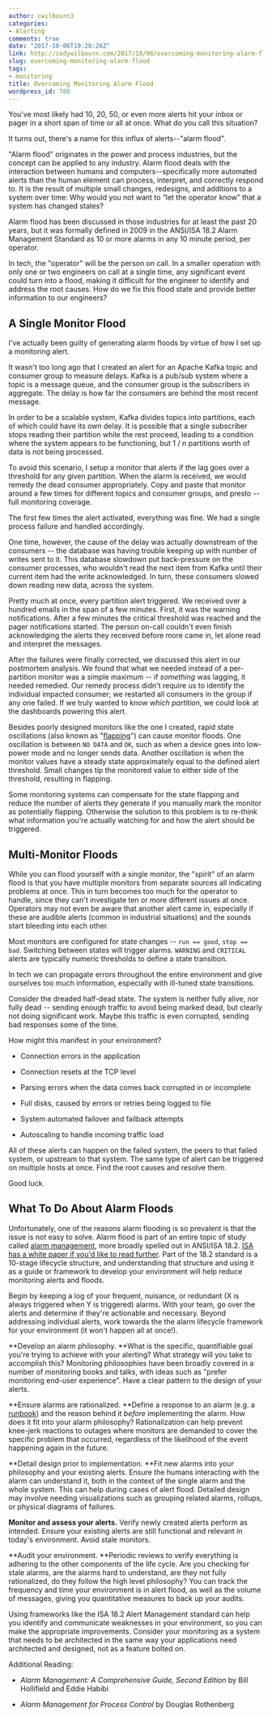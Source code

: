 ```yaml
---
author: cwilbourn3
categories:
- Alerting
comments: true
date: "2017-10-06T19:20:26Z"
link: http://codywilbourn.com/2017/10/06/overcoming-monitoring-alarm-flood/
slug: overcoming-monitoring-alarm-flood
tags:
- monitoring
title: Overcoming Monitoring Alarm Flood
wordpress_id: 788
---
```


You've most likely had 10, 20, 50, or even more alerts hit your inbox or pager in a short span of time or all at once. What do you call this situation?

It turns out, there's a name for this influx of alerts--"alarm flood".

"Alarm flood" originates in the power and process industries, but the concept can be applied to any industry. Alarm flood deals with the interaction between humans and computers--specifically more automated alerts than the human element can process, interpret, and correctly respond to. It is the result of multiple small changes, redesigns, and additions to a system over time: Why would you not want to “let the operator know” that a system has changed states?

Alarm flood has been discussed in those industries for at least the past 20 years, but it was formally defined in 2009 in the ANSI/ISA 18.2 Alarm Management Standard as 10 or more alarms in any 10 minute period, per operator.

In tech, the "operator" will be the person on call. In a smaller operation with only one or two engineers on call at a single time, any significant event could turn into a flood, making it difficult for the engineer to identify and address the root causes. How do we fix this flood state and provide better information to our engineers?

<!--more-->


## A Single Monitor Flood


I've actually been guilty of generating alarm floods by virtue of how I set up a monitoring alert.

It wasn't too long ago that I created an alert for an Apache Kafka topic and consumer group to measure delays. Kafka is a pub/sub system where a topic is a message queue, and the consumer group is the subscribers in aggregate. The delay is how far the consumers are behind the most recent message.

In order to be a scalable system, Kafka divides topics into partitions, each of which could have its own delay. It is possible that a single subscriber stops reading their partition while the rest proceed, leading to a condition where the system appears to be functioning, but 1 / n partitions worth of data is not being processed.

To avoid this scenario, I setup a monitor that alerts if the lag goes over a threshold for any given partition. When the alarm is received, we would remedy the dead consumer appropriately. Copy and paste that monitor around a few times for different topics and consumer groups, and presto -- full monitoring coverage.

The first few times the alert activated, everything was fine. We had a single process failure and handled accordingly.

One time, however, the cause of the delay was actually downstream of the consumers -- the database was having trouble keeping up with number of writes sent to it. This database slowdown put back-pressure on the consumer processes, who wouldn't read the next item from Kafka until their current item had the write acknowledged. In turn, these consumers slowed down reading new data, across the system.

Pretty much at once, every partition alert triggered. We received over a hundred emails in the span of a few minutes. First, it was the warning notifications. After a few minutes the critical threshold was reached and the pager notifications started. The person on-call couldn't even finish acknowledging the alerts they received before more came in, let alone read and interpret the messages.

After the failures were finally corrected, we discussed this alert in our postmortem analysis. We found that what we needed instead of a per-partition monitor was a simple maximum -- if _something_ was lagging, it needed remedied. Our remedy process didn't require us to identify the individual impacted consumer; we restarted all consumers in the group if any one failed. If we truly wanted to know _which partition_, we could look at the dashboards powering this alert.

Besides poorly designed monitors like the one I created, rapid state oscillations (also known as "[flapping](https://assets.nagios.com/downloads/nagioscore/docs/nagioscore/3/en/flapping.html)") can cause monitor floods. One oscillation is between `NO DATA` and `OK`, such as when a device goes into low-power mode and no longer sends data. Another oscillation is when the monitor values have a steady state approximately equal to the defined alert threshold. Small changes tip the monitored value to either side of the threshold, resulting in flapping.

Some monitoring systems can compensate for the state flapping and reduce the number of alerts they generate if you manually mark the monitor as potentially flapping. Otherwise the solution to this problem is to re-think what information you're actually watching for and how the alert should be triggered.


## Multi-Monitor Floods


While you can flood yourself with a single monitor, the "spirit" of an alarm flood is that you have multiple monitors from separate sources all indicating problems at once. This in turn becomes too much for the operator to handle, since they can't investigate ten or more different issues at once.  Operators may not even be aware that another alert came in, especially if these are audible alerts (common in industrial situations) and the sounds start bleeding into each other.

Most monitors are configured for state changes -- `run == good`, `stop == bad`. Switching between states will trigger alarms. `WARNING` and `CRITICAL` alerts are typically numeric thresholds to define a state transition.

In tech we can propagate errors throughout the entire environment and give ourselves too much information, especially with ill-tuned state transitions.

Consider the dreaded half-dead state. The system is neither fully alive, nor fully dead -- sending enough traffic to avoid being marked dead, but clearly not doing significant work. Maybe this traffic is even corrupted, sending bad responses some of the time.

How might this manifest in your environment?



	
  * Connection errors in the application

	
  * Connection resets at the TCP level

	
  * Parsing errors when the data comes back corrupted in or incomplete

	
  * Full disks, caused by errors or retries being logged to file

	
  * System automated failover and failback attempts

	
  * Autoscaling to handle incoming traffic load


All of these alerts can happen on the failed system, the peers to that failed system, or upstream to that system. The same type of alert can be triggered on multiple hosts at once. Find the root causes and resolve them.

Good luck.


## What To Do About Alarm Floods


Unfortunately, one of the reasons alarm flooding is so prevalent is that the issue is not easy to solve. Alarm flood is part of an entire topic of study called [alarm management](https://en.wikipedia.org/wiki/Alarm_management), more broadly spelled out in ANSI/ISA 18.2. [ISA has a white paper if you'd like to read further](https://www.isa.org/standards-and-publications/isa-publications/intech-magazine/white-papers/pas-understanding-and-applying-ansi-isa-18-2-alarm-management-standard/). Part of the 18.2 standard is a 10-stage lifecycle structure, and understanding that structure and using it as a guide or framework to develop your environment will help reduce monitoring alerts and floods.

Begin by keeping a log of your frequent, nuisance, or redundant (X is always triggered when Y is triggered) alarms. With your team, go over the alerts and determine if they're actionable and necessary. Beyond addressing individual alerts, work towards the the alarm lifecycle framework for your environment (it won't happen all at once!).

**Develop an alarm philosophy. **What is the specific, quantifiable goal you're trying to achieve with your alerting? What strategy will you take to accomplish this? Monitoring philosophies have been broadly covered in a number of monitoring books and talks, with ideas such as "prefer monitoring end-user experience". Have a clear pattern to the design of your alerts.

**Ensure alarms are rationalized. **Define a response to an alarm (e.g. a [runbook](https://en.wikipedia.org/wiki/Runbook)) and the reason behind it _before_ implementing the alarm. How does it fit into your alarm philosophy? Rationalization can help prevent knee-jerk reactions to outages where monitors are demanded to cover the specific problem that occurred, regardless of the likelihood of the event happening again in the future.

**Detail design prior to implementation. **Fit new alarms into your philosophy and your existing alerts. Ensure the humans interacting with the alarm can understand it, both in the context of the single alarm and the whole system. This can help during cases of alert flood. Detailed design may involve needing visualizations such as grouping related alarms, rollups, or physical diagrams of failures.

**Monitor and assess your alerts.** Verify newly created alerts perform as intended. Ensure your existing alerts are still functional and relevant in today's environment. Avoid stale monitors.

**Audit your environment. **Periodic reviews to verify everything is adhering to the other components of the life cycle. Are you checking for stale alarms, are the alarms hard to understand, are they not fully rationalized, do they follow the high level philosophy? You can track the frequency and time your environment is in alert flood, as well as the volume of messages, giving you quantitative measures to back up your audits.

Using frameworks like the ISA 18.2 Alert Management standard can help you identify and communicate weaknesses in your environment, so you can make the appropriate improvements. Consider your monitoring as a system that needs to be architected in the same way your applications need architected and designed, not as a feature bolted on.

Additional Reading:



	
  * _Alarm Management: A Comprehensive Guide, Second Edition_ by Bill Hollifield and Eddie Habibi

	
  * _Alarm Management for Process Control_ by Douglas Rothenberg





